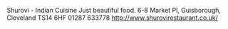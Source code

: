 Shurovi - Indian Cuisine Just beautiful food. 6-8 Market Pl, Guisborough, Cleveland TS14 6HF 01287 633778 http://www.shurovirestaurant.co.uk/
